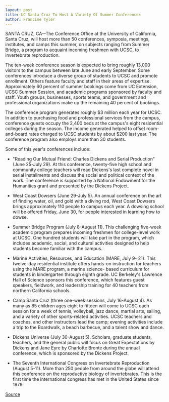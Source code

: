 ```yaml
---
layout: post
title: UC Santa Cruz To Host A Variety Of Summer Conferences
author: Francine Tyler
---
```


SANTA CRUZ, CA--The Conference Office at the University of  California, Santa Cruz, will host more than 50 conferences,  symposia, meetings, institutes, and camps this summer, on subjects  ranging from Summer Bridge, a program to acquaint incoming  freshmen with UCSC, to invertebrate reproduction.

The ten-week conference season is expected to bring roughly  13,000 visitors to the campus between late June and early  September. Some conferences introduce a diverse group of students  to UCSC and promote enrollment. Others feature faculty and staff in  their areas of expertise. Approximately 60 percent of summer  bookings come from UC Extension, UCSC Summer Session, and  academic programs sponsored by faculty and staff. Youth groups,  businesses, sports teams, and government and professional  organizations make up the remaining 40 percent of bookings.

The conference program generates roughly $3 million each year  for UCSC. In addition to purchasing food and professional services  from the campus, conference guests occupy the 2,400 beds at the  campus's eight residential colleges during the season. The income  generated helped to offset room-and-board rates charged to UCSC  students by about $200 last year. The conference program also  employs more than 30 students.

Some of this year's conferences include:

* "Reading Our Mutual Friend: Charles Dickens and Serial  Production" (June 25-July 29). At this conference, twenty-five high  school and community college teachers will read Dickens's last  complete novel in serial installments and discuss the social and  political context of the work. The conference is supported by a  National Endowment for the Humanities grant and presented by the  Dickens Project.

* West Coast Dowsers (June 29-July 5). An annual conference  on the art of finding water, oil, and gold with a diving rod, West  Coast Dowsers brings approximately 110 people to campus each year. A dowsing school will be offered Friday, June 30, for  people interested in learning how to dowse.

* Summer Bridge Program (July 8-August 11). This  challenging five-week academic program prepares incoming  freshmen for college-level work at UCSC. One hundred students will  take part in the program, which includes academic, social, and  cultural activities designed to help students become familiar with  the campus.

* Marine Activities, Resources, and Education (MARE, July 9- 21). This twelve-day residential institute offers hands-on  instruction for teachers using the MARE program, a marine science- based curriculum for students in kindergarten through eighth grade.  UC Berkeley's Lawrence Hall of Science sponsors this conference,  which features guest speakers, fieldwork, and leadership training  for 40 teachers from northern California schools.

* Camp Santa Cruz (three one-week sessions, July 16-August  4). As many as 85 children ages eight to fifteen will come to UCSC  each session for a week of tennis, volleyball, jazz dance, martial  arts, sailing, and a variety of other sports-related activities. UCSC  teachers and coaches, and other instructors lead the camp; evening  activities include a trip to the Boardwalk, a beach barbecue, and a  talent show and dance.

* Dickens Universe (July 30-August 5). Scholars, graduate  students, teachers, and the general public will focus on Great  Expectations by Dickens and Jane Eyre by Charlotte Bronte during the  annual conference, which is sponsored by the Dickens Project.

* The Seventh International Congress on Invertebrate  Reproduction (August 5-11). More than 250 people from around the  globe will attend this conference on the reproductive biology of  invertebrates. This is the first time the international congress has  met in the United States since 1979.

[Source](http://www1.ucsc.edu/news_events/press_releases/archive/94-95/06-95/060995-UCSC_hosts_a_variet.html "Permalink to 060995-UCSC_hosts_a_variet")
